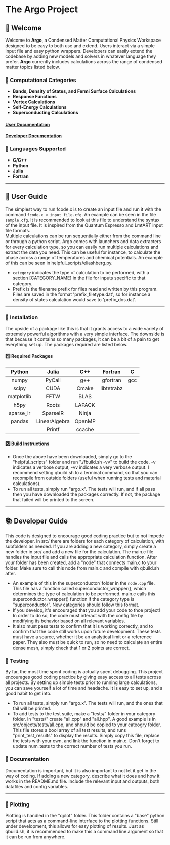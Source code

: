 # The Argo Project
## **🚀 Welcome**  
Welcome to **Argo**, a Condensed Matter Computational Physics Workspace designed to be easy to both use and extend. Users interact via a simple input file and easy python wrappers. Developers can easily extend the codebase by adding new models and solvers in whatever language they prefer.
**Argo** currently includes calculations across the range of condensed matter topics listed below.

### **🔹 Computational Categories**
- **Bands, Density of States, and Fermi Surface Calculations**
- **Response Functions**
- **Vertex Calculations**
- **Self-Energy Calculations**
- **Superconducting Calculations**

#### [User Documentation](./documentation/User.md)
#### [Developer Documentation](./documentation/Developer.md)

### **🔹 Languages Supported**
- **C/C++** 
- **Python** 
- **Julia** 
- **Fortran** 

---

## **📖 User Guide**  
The simplest way to run fcode.x is to create an input file and run it with the command `fcode.x < input_file.cfg`. An example can be seen in the file `sample.cfg`. It is recommended to look at this file to understand the syntax of the input file. It is inspired from the Quantum Espresso and LmtART input file formats.\
Multiple calculations can be run sequentially either from the command line or through a python script. Argo comes with launchers and data extracters for every calculation type, so you can easily run multiple calculations and extract the data you need. This can be useful for instance, to calculate the phase across a range of temperatures and chemical potentials. An example of this can be seen in helpful_scripts/eliashberg.py.
 - `category` indicates the type of calculation to be performed, with a section [CATEGORY_NAME] in the file for inputs specific to that category. 
 - Prefix is the filename prefix for files read and written by this program. Files are saved in the format 'prefix_filetype.dat', so for instance a density of states calculation would save to 'prefix_dos.dat'.

---

### **🔹 Installation**  
The upside of a package like this is that it grants access to a wide variety of extremely powerful algorithms with a very simple interface. The downside is that because it contains so many packages, it can be a bit of a pain to get everything set up. The packages required are listed below.

#### **1️⃣  Required Packages**  
| Python     | Julia         | C++    | Fortran    | C    |
|:----------:|:-------------:|:------:|:----------:|:----:|
| numpy      | PyCall        | g++    | gfortran   | gcc  |
| scipy      | CUDA          | Cmake  | libtetrabz |      |
| matplotlib | FFTW          | BLAS   |            |      |
| h5py       | Roots         | LAPACK |            |      |
| sparse_ir  | SparseIR      | Ninja  |            |      |
| pandas     | LinearAlgebra | OpenMP |            |      |
|            | Printf        | ccache |            |      |


#### **2️⃣ Build Instructions**  
 - Once the above have been downloaded, simply go to the "helpful_scripts" folder and run "./fbuild.sh -vv" to build the code. -v indicates a verbose output, -vv indicates a very verbose output. I recommend setting qbuild.sh to a terminal command, so that you can recompile from outside folders (useful when running tests and material calculations).
 - To run all tests, simply run "argo.x". The tests will run, and if all pass then you have downloaded the packages correctly. If not, the package that failed will be printed to the screen.

---

## **📚 Developer Guide**
This code is designed to encourage good coding practice but to not impede the developer. In src/ there are folders for each category of calculation, with subfolders as needed. If you are adding a new category, simply create a new folder in src/ and add a new file for the calculation. The main.c file handles the input file and calls the appropriate calculation function. After your folder has been created, add a "node" that connects main.c to your folder. Make sure to call this node from main.c and compile with qbuild.sh after.
   - An example of this in the superconductor/ folder in the `node.cpp` file. This file has a function called superconductor_wrapper(), which determines the type of calculation to be performed. main.c calls this superconductor_wrapper() function if the category type is "superconductor". New categories should follow this format.
   - If you develop, it's encouraged that you add your code to thoe project! In order to do so, the code must interact with the config file by modifying its behavior based on all relevant variables. 
   - It also must pass tests to confirm that it is working correctly, and to confirm that the code still works upon future development. These tests must have a source, whether it be an analytical limit or a reference paper. They also must be quick to run, so no need to calculate an entire dense mesh, simply check that 1 or 2 points are correct.

### **🔹 Testing**  
 By far, the most time spent coding is actually spent debugging. This project encourages good coding practice by giving easy access to all tests across all projects. By setting up simple tests prior to running large calculations, you can save yourself a lot of time and headache. It is easy to set up, and a good habit to get into.
 - To run all tests, simply run "argo.x". The tests will run, and the ones that fail will be printed. 
 - To add tests to the test suite, make a "tests/" folder in your category folder. In "tests/" create "all.cpp" and "all.hpp". A good example is in src/objects/tests/all.cpp, and should be copied to your cateogry folder. This file stores a bool array of all test results, and runs "print_test_results" to display the results. Simply copy this file, replace the tests with your own, and link the function in main.c. Don't forget to update num_tests to the correct number of tests you run.

### **🔹 Documentation**
Documentation is important, but it is also important to not let it get in the way of coding. If adding a new category, describe what it does and how it works in the README.md file. Include the relevant input and outputs, both datafiles and config variables. 

---

### **🔹 Plotting**  
Plotting is handled in the "qplot" folder. This folder contains a "base" python script that acts as a command-line interface to the plotting functions. Still under development, this allows for easy plotting of results. Just as qbuild.sh, it is recommended to make this a command line argument so that it can be run from anywhere.

